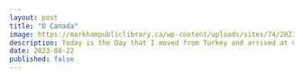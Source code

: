 ```yaml
---
layout: post
title: "O Canada"
image: https://markhampubliclibrary.ca/wp-content/uploads/sites/74/2023/02/24764034335_12c32a126a_b.jpg
description: Today is the Day that I moved from Turkey and arrived at Canada.
date: 2023-08-22
published: false
---
```

